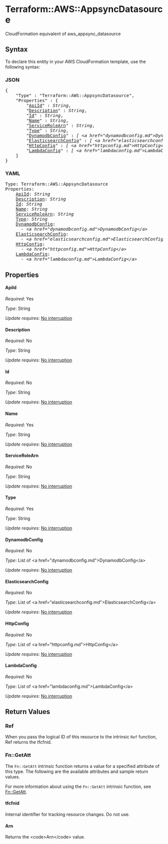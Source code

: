 # Terraform::AWS::AppsyncDatasource

CloudFormation equivalent of aws_appsync_datasource

## Syntax

To declare this entity in your AWS CloudFormation template, use the following syntax:

### JSON

<pre>
{
    "Type" : "Terraform::AWS::AppsyncDatasource",
    "Properties" : {
        "<a href="#apiid" title="ApiId">ApiId</a>" : <i>String</i>,
        "<a href="#description" title="Description">Description</a>" : <i>String</i>,
        "<a href="#id" title="Id">Id</a>" : <i>String</i>,
        "<a href="#name" title="Name">Name</a>" : <i>String</i>,
        "<a href="#servicerolearn" title="ServiceRoleArn">ServiceRoleArn</a>" : <i>String</i>,
        "<a href="#type" title="Type">Type</a>" : <i>String</i>,
        "<a href="#dynamodbconfig" title="DynamodbConfig">DynamodbConfig</a>" : <i>[ &lt;a href=&#34;dynamodbconfig.md&#34;&gt;DynamodbConfig&lt;/a&gt;, ... ]</i>,
        "<a href="#elasticsearchconfig" title="ElasticsearchConfig">ElasticsearchConfig</a>" : <i>[ &lt;a href=&#34;elasticsearchconfig.md&#34;&gt;ElasticsearchConfig&lt;/a&gt;, ... ]</i>,
        "<a href="#httpconfig" title="HttpConfig">HttpConfig</a>" : <i>[ &lt;a href=&#34;httpconfig.md&#34;&gt;HttpConfig&lt;/a&gt;, ... ]</i>,
        "<a href="#lambdaconfig" title="LambdaConfig">LambdaConfig</a>" : <i>[ &lt;a href=&#34;lambdaconfig.md&#34;&gt;LambdaConfig&lt;/a&gt;, ... ]</i>
    }
}
</pre>

### YAML

<pre>
Type: Terraform::AWS::AppsyncDatasource
Properties:
    <a href="#apiid" title="ApiId">ApiId</a>: <i>String</i>
    <a href="#description" title="Description">Description</a>: <i>String</i>
    <a href="#id" title="Id">Id</a>: <i>String</i>
    <a href="#name" title="Name">Name</a>: <i>String</i>
    <a href="#servicerolearn" title="ServiceRoleArn">ServiceRoleArn</a>: <i>String</i>
    <a href="#type" title="Type">Type</a>: <i>String</i>
    <a href="#dynamodbconfig" title="DynamodbConfig">DynamodbConfig</a>: <i>
      - &lt;a href=&#34;dynamodbconfig.md&#34;&gt;DynamodbConfig&lt;/a&gt;</i>
    <a href="#elasticsearchconfig" title="ElasticsearchConfig">ElasticsearchConfig</a>: <i>
      - &lt;a href=&#34;elasticsearchconfig.md&#34;&gt;ElasticsearchConfig&lt;/a&gt;</i>
    <a href="#httpconfig" title="HttpConfig">HttpConfig</a>: <i>
      - &lt;a href=&#34;httpconfig.md&#34;&gt;HttpConfig&lt;/a&gt;</i>
    <a href="#lambdaconfig" title="LambdaConfig">LambdaConfig</a>: <i>
      - &lt;a href=&#34;lambdaconfig.md&#34;&gt;LambdaConfig&lt;/a&gt;</i>
</pre>

## Properties

#### ApiId

_Required_: Yes

_Type_: String

_Update requires_: [No interruption](https://docs.aws.amazon.com/AWSCloudFormation/latest/UserGuide/using-cfn-updating-stacks-update-behaviors.html#update-no-interrupt)

#### Description

_Required_: No

_Type_: String

_Update requires_: [No interruption](https://docs.aws.amazon.com/AWSCloudFormation/latest/UserGuide/using-cfn-updating-stacks-update-behaviors.html#update-no-interrupt)

#### Id

_Required_: No

_Type_: String

_Update requires_: [No interruption](https://docs.aws.amazon.com/AWSCloudFormation/latest/UserGuide/using-cfn-updating-stacks-update-behaviors.html#update-no-interrupt)

#### Name

_Required_: Yes

_Type_: String

_Update requires_: [No interruption](https://docs.aws.amazon.com/AWSCloudFormation/latest/UserGuide/using-cfn-updating-stacks-update-behaviors.html#update-no-interrupt)

#### ServiceRoleArn

_Required_: No

_Type_: String

_Update requires_: [No interruption](https://docs.aws.amazon.com/AWSCloudFormation/latest/UserGuide/using-cfn-updating-stacks-update-behaviors.html#update-no-interrupt)

#### Type

_Required_: Yes

_Type_: String

_Update requires_: [No interruption](https://docs.aws.amazon.com/AWSCloudFormation/latest/UserGuide/using-cfn-updating-stacks-update-behaviors.html#update-no-interrupt)

#### DynamodbConfig

_Required_: No

_Type_: List of &lt;a href=&#34;dynamodbconfig.md&#34;&gt;DynamodbConfig&lt;/a&gt;

_Update requires_: [No interruption](https://docs.aws.amazon.com/AWSCloudFormation/latest/UserGuide/using-cfn-updating-stacks-update-behaviors.html#update-no-interrupt)

#### ElasticsearchConfig

_Required_: No

_Type_: List of &lt;a href=&#34;elasticsearchconfig.md&#34;&gt;ElasticsearchConfig&lt;/a&gt;

_Update requires_: [No interruption](https://docs.aws.amazon.com/AWSCloudFormation/latest/UserGuide/using-cfn-updating-stacks-update-behaviors.html#update-no-interrupt)

#### HttpConfig

_Required_: No

_Type_: List of &lt;a href=&#34;httpconfig.md&#34;&gt;HttpConfig&lt;/a&gt;

_Update requires_: [No interruption](https://docs.aws.amazon.com/AWSCloudFormation/latest/UserGuide/using-cfn-updating-stacks-update-behaviors.html#update-no-interrupt)

#### LambdaConfig

_Required_: No

_Type_: List of &lt;a href=&#34;lambdaconfig.md&#34;&gt;LambdaConfig&lt;/a&gt;

_Update requires_: [No interruption](https://docs.aws.amazon.com/AWSCloudFormation/latest/UserGuide/using-cfn-updating-stacks-update-behaviors.html#update-no-interrupt)

## Return Values

### Ref

When you pass the logical ID of this resource to the intrinsic `Ref` function, Ref returns the tfcfnid.

### Fn::GetAtt

The `Fn::GetAtt` intrinsic function returns a value for a specified attribute of this type. The following are the available attributes and sample return values.

For more information about using the `Fn::GetAtt` intrinsic function, see [Fn::GetAtt](https://docs.aws.amazon.com/AWSCloudFormation/latest/UserGuide/intrinsic-function-reference-getatt.html).

#### tfcfnid

Internal identifier for tracking resource changes. Do not use.

#### Arn

Returns the &lt;code&gt;Arn&lt;/code&gt; value.

